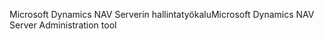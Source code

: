 <span data-ttu-id="30176-101">Microsoft Dynamics NAV Serverin hallintatyökalu</span><span class="sxs-lookup"><span data-stu-id="30176-101">Microsoft Dynamics NAV Server Administration tool</span></span>